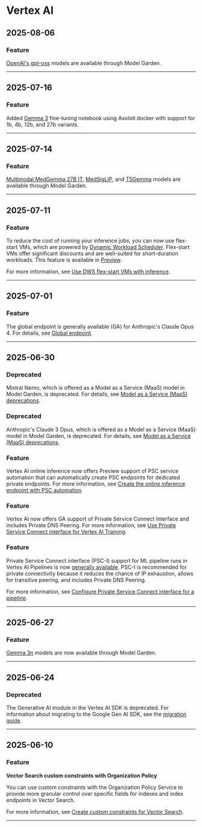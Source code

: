 # Vertex AI

## 2025-08-06

### Feature

[OpenAI's gpt-oss](https://console.cloud.google.com/vertex-ai/publishers/openai/model-garden/gpt-oss) models are available through Model Garden.

---
## 2025-07-16

### Feature

Added [Gemma 3](https://github.com/GoogleCloudPlatform/vertex-ai-samples/blob/main/notebooks/community/model_garden/model_garden_axolotl_gemma3_finetuning.ipynb) fine-tuning notebook using Axolotl docker with support for 1b, 4b, 12b, and 27b variants.

---
## 2025-07-14

### Feature

[Multimodal MedGemma 27B IT](https://console.cloud.google.com/vertex-ai/publishers/google/model-garden/medgemma;publisherModelVersion=medgemma-27b-it), [MedSigLIP](https://console.cloud.google.com/vertex-ai/publishers/google/model-garden/medsiglip), and [T5Gemma](https://console.cloud.google.com/vertex-ai/publishers/google/model-garden/t5gemma) models are available through Model Garden.

---
## 2025-07-11

### Feature

To reduce the cost of running your inference jobs, you can now use flex-start VMs, which are powered by [Dynamic Workload Scheduler](https://cloud.google.com/blog/products/compute/introducing-dynamic-workload-scheduler). Flex-start VMs offer significant discounts and are well-suited for
short-duration workloads. This feature is available in [Preview](https://cloud.google.com/products/#product-launch-stages).

For more information, see [Use DWS flex-start VMs with inference](https://cloud.google.com/vertex-ai/docs/predictions/use-flex-start-vms).

---
## 2025-07-01

### Feature

The global endpoint is generally available (GA) for Anthropic's Claude Opus 4. For details, see [Global endpoint](https://cloud.google.com/vertex-ai/generative-ai/docs/learn/locations#global-endpoint).

---
## 2025-06-30

### Deprecated

Mistral Nemo, which is offered as a Model as a Service (MaaS) model in Model Garden, is deprecated. For details, see [Model as a Service (MaaS) deprecations](https://cloud.google.com/vertex-ai/generative-ai/docs/deprecations/partner-models).

### Deprecated

Anthropic's Claude 3 Opus, which is offered as a Model as a Service (MaaS) model in Model Garden, is deprecated. For details, see [Model as a Service (MaaS) deprecations](https://cloud.google.com/vertex-ai/generative-ai/docs/deprecations/partner-models).

### Feature

Vertex AI online inference now offers Preview support of PSC service automation that can automatically create PSC endpoints for dedicated private endpoints. For more information, see [Create the online inference endpoint with PSC automation](https://cloud.google.com/vertex-ai/docs/predictions/private-service-connect#create-endpoint-with-automation).

### Feature

Vertex AI now offers GA support of Private Service Connect Interface and includes Private DNS Peering. For more information, see [Use Private Service Connect interface for Vertex AI Training](https://cloud.google.com/vertex-ai/docs/training/psc-i-egress).

### Feature

Private Service Connect interface (PSC-I) support for ML pipeline runs in Vertex AI Pipelines is now [generally available](https://cloud.google.com/products#product-launch-stages). PSC-I is recommended for private connectivity because it reduces the chance of IP exhaustion, allows for transitive peering, and includes Private DNS Peering.

For more information, see [Configure Private Service Connect interface for a pipeline](https://cloud.google.com/vertex-ai/docs/pipelines/configure-private-service-connect).

---
## 2025-06-27

### Feature

[Gemma 3n](https://console.cloud.google.com/vertex-ai/publishers/google/model-garden/gemma3n) models are now available through Model Garden.

---
## 2025-06-24

### Deprecated

The Generative AI module in the Vertex AI SDK is deprecated. For information about migrating to the Google Gen AI SDK, see the [migration guide](https://cloud.google.com/vertex-ai/generative-ai/docs/deprecations/genai-vertexai-sdk).

---
## 2025-06-10

### Feature

**Vector Search custom constraints with Organization Policy**

You can use custom constraints with the Organization Policy Service to provide more granular control over specific fields for indexes and index endpoints in Vector Search.

For more information, see [Create custom constraints for Vector Search](https://cloud.google.com/vertex-ai/docs/vector-search/custom-constraints).

---
